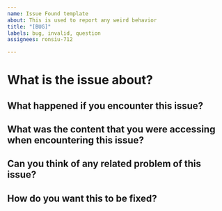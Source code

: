 ```yaml
---
name: Issue Found template
about: This is used to report any weird behavior
title: "[BUG]"
labels: bug, invalid, question
assignees: ronsiu-712

---
```


# What is the issue about?

## What happened if you encounter this issue?

## What was the content that you were accessing when encountering this issue?

## Can you think of any related problem of this issue?

## How do you want this to be fixed?
